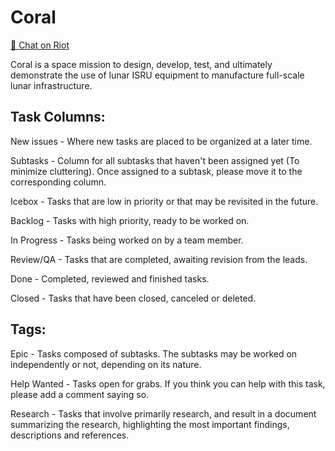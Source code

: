 # Coral

[💬 Chat on Riot](https://riot.im/app/#/room/#spacedecentral-missions:matrix.org)

Coral is a space mission to design, develop, test, and ultimately demonstrate the use of lunar ISRU equipment to manufacture full-scale lunar infrastructure.


## Task Columns:
New issues - Where new tasks are placed to be organized at a later time.

Subtasks - Column for all subtasks that haven't been assigned yet (To minimize cluttering). Once assigned to a subtask, please move it to the corresponding column.  

Icebox - Tasks that are low in priority or that may be revisited in the future.

Backlog - Tasks with high priority, ready to be worked on.

In Progress - Tasks being worked on by a team member.

Review/QA - Tasks that are completed, awaiting revision from the leads.

Done - Completed, reviewed and finished tasks.

Closed - Tasks that have been closed, canceled or deleted.


## Tags:

Epic - Tasks composed of subtasks. The subtasks may be worked on independently or not, depending on its nature.

Help Wanted - Tasks open for grabs. If you think you can help with this task, please add a comment saying so.

Research - Tasks that involve primarily research, and result in a document summarizing the research, highlighting the most important findings, descriptions and references.
